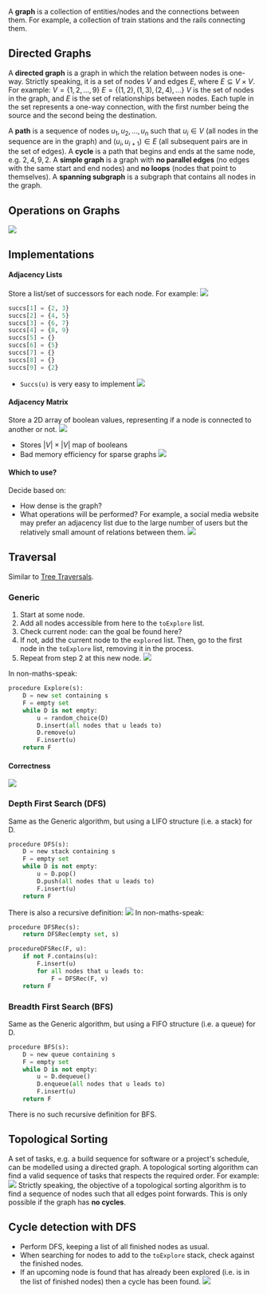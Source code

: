 A **graph** is a collection of entities/nodes and the connections between them. For example, a collection of train stations and the rails connecting them.

## Directed Graphs
A **directed graph** is a graph in which the relation between nodes is one-way.
Strictly speaking, it is a set of nodes $V$ and edges $E$, where $E \subseteq V \times V$.
For example:
$V= \{1, 2, \dots, 9\}$
$E = \{(1, 2), (1, 3), (2, 4), \dots\}$
$V$ is the set of nodes in the graph, and $E$ is the set of relationships between nodes. Each tuple in the set represents a one-way connection, with the first number being the source and the second being the destination.

A **path** is a sequence of nodes $u_1, u_2, \dots, u_n$ such that $u_i \in V$ (all nodes in the sequence are in the graph) and $(u_i, u_{i+1}) \in E$ (all subsequent pairs are in the set of edges).
A **cycle** is a path that begins and ends at the same node, e.g. $2, 4, 9, 2$.
A **simple graph** is a graph with **no parallel edges** (no edges with the same start and end nodes) and **no loops** (nodes that point to themselves).
A **spanning subgraph** is a subgraph that contains all nodes in the graph.

## Operations on Graphs
![](Pasted%20image%2020230130124616.png)

## Implementations
#### Adjacency Lists
Store a list/set of successors for each node. For example:
![](Pasted%20image%2020230130124833.png)
```python
succs[1] = {2, 3}
succs[2] = {4, 5}
succs[3] = {6, 7}
succs[4] = {8, 9}
succs[5] = {}
succs[6] = {5}
succs[7] = {}
succs[8] = {}
succs[9] = {2}
```
- `Succs(u)` is very easy to implement
![](Pasted%20image%2020230130125317.png)
#### Adjacency Matrix
Store a 2D array of boolean values, representing if a node is connected to another or not.
![](Pasted%20image%2020230130125429.png)
- Stores $|V| \times |V|$ map of booleans
- Bad memory efficiency for sparse graphs
![](Pasted%20image%2020230130125637.png)
#### Which to use?
Decide based on:
- How dense is the graph?
- What operations will be performed?
For example, a social media website may prefer an adjacency list due to the large number of users but the relatively small amount of relations between them.
![](Pasted%20image%2020230130125832.png)

## Traversal
Similar to [Tree Traversals](Search%20Tree.md#Traversal).

### Generic
1. Start at some node.
2. Add all nodes accessible from here to the `toExplore` list.
3. Check current node: can the goal be found here?
4. If not, add the current node to the `explored` list. Then, go to the first node in the `toExplore` list, removing it in the process.
5. Repeat from step 2 at this new node.
![](Pasted%20image%2020230130130908.png)

In non-maths-speak:
```python
procedure Explore(s):
	D = new set containing s
	F = empty set
	while D is not empty:
		u = random_choice(D)
		D.insert(all nodes that u leads to)
		D.remove(u)
		F.insert(u)
	return F
```
#### Correctness
![](Pasted%20image%2020230130131443.png)

### Depth First Search (DFS)
Same as the Generic algorithm, but using a LIFO structure (i.e. a stack) for D.
```python
procedure DFS(s):
	D = new stack containing s
	F = empty set
	while D is not empty:
		u = D.pop()
		D.push(all nodes that u leads to)
		F.insert(u)
	return F
```
There is also a recursive definition:
![](Pasted%20image%2020230130131920.png)
In non-maths-speak:
```python
procedure DFSRec(s):
	return DFSRec(empty set, s)

procedureDFSRec(F, u):
	if not F.contains(u):
		F.insert(u)
		for all nodes that u leads to:
			F = DFSRec(F, v)
	return F
```
### Breadth First Search (BFS)
Same as the Generic algorithm, but using a FIFO structure (i.e. a queue) for D.
```python
procedure BFS(s):
	D = new queue containing s
	F = empty set
	while D is not empty:
		u = D.dequeue()
		D.enqueue(all nodes that u leads to)
		F.insert(u)
	return F
```
There is no such recursive definition for BFS.

## Topological Sorting
A set of tasks, e.g. a build sequence for software or a project's schedule, can be modelled using a directed graph. A topological sorting algorithm can find a valid sequence of tasks that respects the required order. For example:
![](Pasted%20image%2020230130132811.png)
Strictly speaking, the objective of a topological sorting algorithm is to find a sequence of nodes such that all edges point forwards. This is only possible if the graph has **no cycles**.

## Cycle detection with DFS
- Perform DFS, keeping a list of all finished nodes as usual.
- When searching for nodes to add to the `toExplore` stack, check against the finished nodes.
- If an upcoming node is found that has already been explored (i.e. is in the list of finished nodes) then a cycle has been found.
![](Pasted%20image%2020230130133147.png)